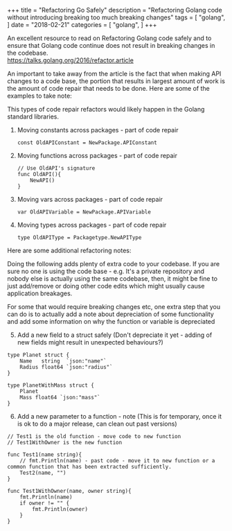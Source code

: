 +++
title = "Refactoring Go Safely"
description = "Refactoring Golang code without introducing breaking too much breaking changes"
tags = [
    "golang",
]
date = "2018-02-21"
categories = [
    "golang",
]
+++

An excellent resource to read on Refactoring Golang code safely and to ensure that Golang code continue does not result in breaking changes in the codebase.  
https://talks.golang.org/2016/refactor.article

An important to take away from the article is the fact that when making API changes to a code base, the portion that results in largest amount of work is the amount of code repair that needs to be done. Here are some of the examples to take note:

This types of code repair refactors would likely happen in the Golang standard libraries.

1.  Moving constants across packages - part of code repair
    ```golang
    const OldAPIConstant = NewPackage.APIConstant
    ```
2.  Moving functions across packages - part of code repair
    ```golang
    // Use OldAPI's signature
    func OldAPI(){
        NewAPI()
    }
    ```
3.  Moving vars across packages - part of code repair
    ```golang
    var OldAPIVariable = NewPackage.APIVariable
    ```
4.  Moving types across packages - part of code repair
    ```golang
    type OldAPIType = Packagetype.NewAPIType
    ```

Here are some additional refactoring notes:

Doing the following adds plenty of extra code to your codebase. If you are sure no one is using the code base - e.g. It's a private repository and nobody else is actually using the same codebase, then, it might be fine to just add/remove or doing other code edits which might usually cause application breakages.

For some that would require breaking changes etc, one extra step that you can do is to actually add a note about depreciation of some functionality and add some information on why the function or variable is depreciated

5.  Add a new field to a struct safely (Don't depreciate it yet - adding of new fields might result in unexpected behaviours?)

```golang
type Planet struct {
    Name   string  `json:"name"`
    Radius float64 `json:"radius"`
}

type PlanetWithMass struct {
    Planet
    Mass float64 `json:"mass"`
}
```

6.  Add a new parameter to a function - note (This is for temporary, once it is ok to do a major release, can clean out past versions)

```golang
// Test1 is the old function - move code to new function
// Test1WithOwner is the new function

func Test1(name string){
    // fmt.Println(name) - past code - move it to new function or a common function that has been extracted sufficiently.
    Test2(name, "")
}

func Test1WithOwner(name, owner string){
    fmt.Println(name)
    if owner != "" {
        fmt.Println(owner)
    }
}
```
